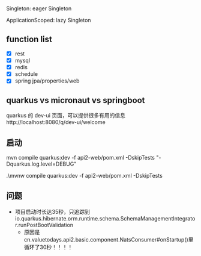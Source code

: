 #

##

Singleton: eager Singleton

ApplicationScoped: lazy Singleton

## function list

- [x] rest
- [x] mysql
- [x] redis
- [x] schedule
- [x] spring jpa/properties/web

## quarkus vs micronaut vs springboot

quarkus 的 dev-ui 页面，可以提供很多有用的信息 http://localhost:8080/q/dev-ui/welcome

## 启动

mvn compile quarkus:dev -f api2-web/pom.xml -DskipTests "-Dquarkus.log.level=DEBUG"

.\mvnw compile quarkus:dev -f api2-web/pom.xml -DskipTests

## 问题

- 项目启动时长达35秒，只追踪到 io.quarkus.hibernate.orm.runtime.schema.SchemaManagementIntegrator.runPostBootValidation
  + 原因是 cn.valuetodays.api2.basic.component.NatsConsumer#onStartup()里循环了30秒！！！！
